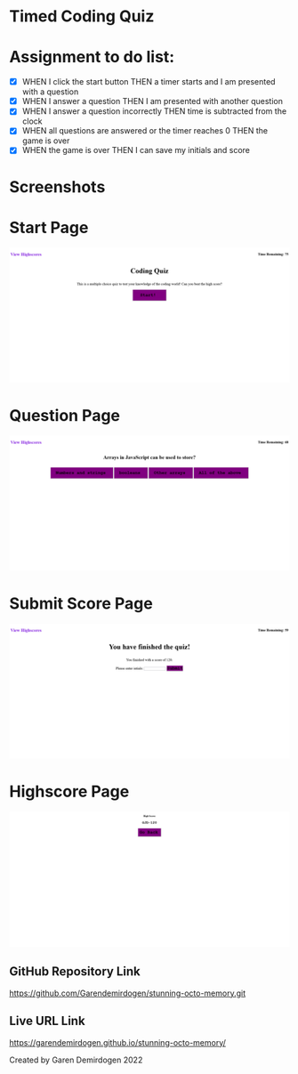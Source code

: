 # Timed Coding Quiz

# Assignment to do list:
- [x] WHEN I click the start button THEN a timer starts and I am presented with a question
- [x] WHEN I answer a question THEN I am presented with another question
- [x] WHEN I answer a question incorrectly THEN time is subtracted from the clock
- [x] WHEN all questions are answered or the timer reaches 0 THEN the game is over
- [x] WHEN the game is over THEN I can save my initials and score

# Screenshots
# Start Page
![Start-Quiz](./images/start.png)
# Question Page
![Questions](./images/questions.png)
# Submit Score Page
![Submit-Score-Screen](./images/submit.png)
# Highscore Page
![Highscores-Page](./images/highscore.png)

## GitHub Repository Link
https://github.com/Garendemirdogen/stunning-octo-memory.git
## Live URL Link
https://garendemirdogen.github.io/stunning-octo-memory/

Created by Garen Demirdogen 2022
